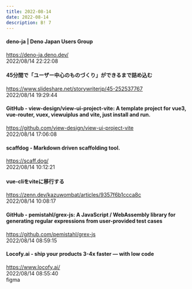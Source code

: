 ```yaml
---
title: 2022-08-14
date: 2022-08-14
description: B! 7
---
```


#### deno-ja | Deno Japan Users Group
https://deno-ja.deno.dev/<br>
2022/08/14 22:22:08<br>


#### 45分間で「ユーザー中心のものづくり」ができるまで詰め込む
https://www.slideshare.net/storywriterjp/45-252537767<br>
2022/08/14 19:29:44<br>


#### GitHub - view-design/view-ui-project-vite: A template project for vue3, vue-router, vuex, viewuiplus and vite, just install and run.
https://github.com/view-design/view-ui-project-vite<br>
2022/08/14 17:06:08<br>


#### scaffdog - Markdown driven scaffolding tool.
https://scaff.dog/<br>
2022/08/14 10:12:21<br>


#### vue-cliをviteに移行する
https://zenn.dev/kazuwombat/articles/9357f6b1ccca8c<br>
2022/08/14 10:08:17<br>


#### GitHub - pemistahl/grex-js: A JavaScript / WebAssembly library for generating regular expressions from user-provided test cases
https://github.com/pemistahl/grex-js<br>
2022/08/14 08:59:15<br>


#### Locofy.ai - ship your products 3-4x faster — with low code
https://www.locofy.ai/<br>
2022/08/14 08:55:40<br>
figma



